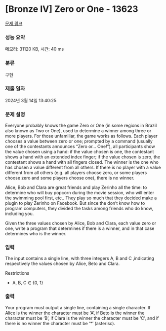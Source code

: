 # [Bronze IV] Zero or One - 13623 

[문제 링크](https://www.acmicpc.net/problem/13623) 

### 성능 요약

메모리: 31120 KB, 시간: 40 ms

### 분류

구현

### 제출 일자

2024년 3월 14일 13:40:25

### 문제 설명

<p>Everyone probably knows the game Zero or One (in some regions in Brazil also known as Two or One), used to determine a winner among three or more players. For those unfamiliar, the game works as follows. Each player chooses a value between zero or one; prompted by a command (usually one of the contestants announces “Zero or... One!”), all participants show the value chosen using a hand: if the value chosen is one, the contestant shows a hand with an extended index finger; if the value chosen is zero, the contestant shows a hand with all fingers closed. The winner is the one who has chosen a value different from all others. If there is no player with a value different from all others (e.g. all players choose zero, or some players choose zero and some players choose one), there is no winner.</p>

<p>Alice, Bob and Clara are great friends and play Zerinho all the time: to determine who will buy popcorn during the movie session, who will enter the swimming pool first, etc.. They play so much that they decided make a plugin to play Zerinho on Facebook. But since the don’t know how to program computers, they divided the tasks among friends who do know, including you.</p>

<p>Given the three values chosen by Alice, Bob and Clara, each value zero or one, write a program that determines if there is a winner, and in that case determines who is the winner.</p>

### 입력 

 <p>The input contains a single line, with three integers A, B and C ,indicating respectively the values chosen by Alice, Beto and Clara.</p>

<p>Restrictions</p>

<ul>
	<li>A, B, C ∈ {0, 1}</li>
</ul>

### 출력 

 <p>Your program must output a single line, containing a single character. If Alice is the winner the character must be ‘A’, if Beto is the winner the character must be ‘B’, if Clara is the winner the character must be ‘C’, and if there is no winner the character must be ‘*’ (asterisc).</p>

